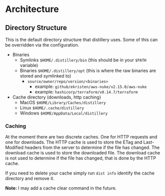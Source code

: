 # Architecture

## Directory Structure

This is the default directory structure that distillery uses. Some of this can be overridden via the configuration.

- Binaries
    - Symlinks `$HOME/.distillery/bin` (this should be in your `$PATH` variable)
    - Binaries `$HOME/.distillery/opt` (this is where the raw binaries are stored and symlinked to)
        - `source/owner/repo/version/<binaries>`
            - example: `github/ekristen/aws-nuke/v2.15.0/aws-nuke`
            - example: `hashicorp/terraform/v0.14.7/terraform`
- Cache directory (downloads, http caching)
    - MacOS `$HOME/Library/Caches/distillery`
    - Linux `$HOME/.cache/distillery`
    - Windows `$HOME/AppData/Local/distillery`

### Caching

At the moment there are two discrete caches. One for HTTP requests and one for downloads. The HTTP cache is used to
store the ETag and Last-Modified headers from the server to determine if the file has changed. The download cache is
used to store the downloaded file. The download cache is not used to determine if the file has changed, that is done
by the HTTP cache.

If you need to delete your cache simply run `dist info` identify the cache directory and remove it.

**Note:** I may add a cache clear command in the future.